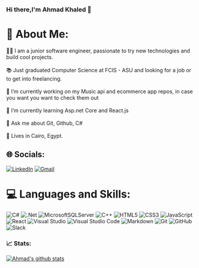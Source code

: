 ### Hi there,I'm Ahmad Khaled 👋

# 💫 About Me:
👨‍💻 I am a junior software engineer, passionate to try new technologies and build cool projects.<br><br>
📚 Just graduated Computer Science at FCIS - ASU and looking for a job or to get into freelancing.<br><br>
🔭 I’m currently working on my Music api and ecommerce app repos, in case you want you want to check them out <br><br>
🌱 I’m currently learning Asp.net Core and React.js<br><br>
💬 Ask me about Git, Github, C#<br><br>
📌 Lives in Cairo, Egypt.

## 🌐 Socials:
[![LinkedIn](https://img.shields.io/badge/linkedin-%230077B5.svg?style=for-the-badge&logo=linkedin&logoColor=white)](https://www.linkedin.com/in/ahmad-khaled-9ab32114a/) 
[![Gmail](https://img.shields.io/badge/Gmail-D14836?style=for-the-badge&logo=gmail&logoColor=white)](ahmads20002000@gmail.com)

# 💻 Languages and Skills:
![C#](https://img.shields.io/badge/c%23-%23239120.svg?style=for-the-badge&logo=c-sharp&logoColor=white)
![.Net](https://img.shields.io/badge/.NET-5C2D91?style=for-the-badge&logo=.net&logoColor=white)
![MicrosoftSQLServer](https://img.shields.io/badge/Microsoft%20SQL%20Sever-CC2927?style=for-the-badge&logo=microsoft%20sql%20server&logoColor=white)
![C++](https://img.shields.io/badge/c++-%2300599C.svg?style=for-the-badge&logo=c%2B%2B&logoColor=white) 
![HTML5](https://img.shields.io/badge/html5-%23E34F26.svg?style=for-the-badge&logo=html5&logoColor=white) 
![CSS3](https://img.shields.io/badge/css3-%231572B6.svg?style=for-the-badge&logo=css3&logoColor=white) 
![JavaScript](https://img.shields.io/badge/javascript-%23323330.svg?style=for-the-badge&logo=javascript&logoColor=%23F7DF1E) 
![React](https://img.shields.io/badge/react-%2320232a.svg?style=for-the-badge&logo=react&logoColor=%2361DAFB)
![Visual Studio](https://img.shields.io/badge/Visual%20Studio-5C2D91.svg?style=for-the-badge&logo=visual-studio&logoColor=white)
![Visual Studio Code](https://img.shields.io/badge/Visual%20Studio%20Code-0078d7.svg?style=for-the-badge&logo=visual-studio-code&logoColor=white)
![Markdown](https://img.shields.io/badge/markdown-%23000000.svg?style=for-the-badge&logo=markdown&logoColor=white) 
![Git](https://img.shields.io/badge/git-%23F05033.svg?style=for-the-badge&logo=git&logoColor=white)
![GitHub](https://img.shields.io/badge/github-%23121011.svg?style=for-the-badge&logo=github&logoColor=white)
![Slack](https://img.shields.io/badge/Slack-4A154B?style=for-the-badge&logo=slack&logoColor=white)


### 📈 Stats:
[![Ahmad's github stats](https://github-readme-stats.vercel.app/api?username=ahmads1990&show_icons=true&theme=radical&include_all_commits=true&count_private=true)](https://github.com/omarr45?tab=repositories)
  

